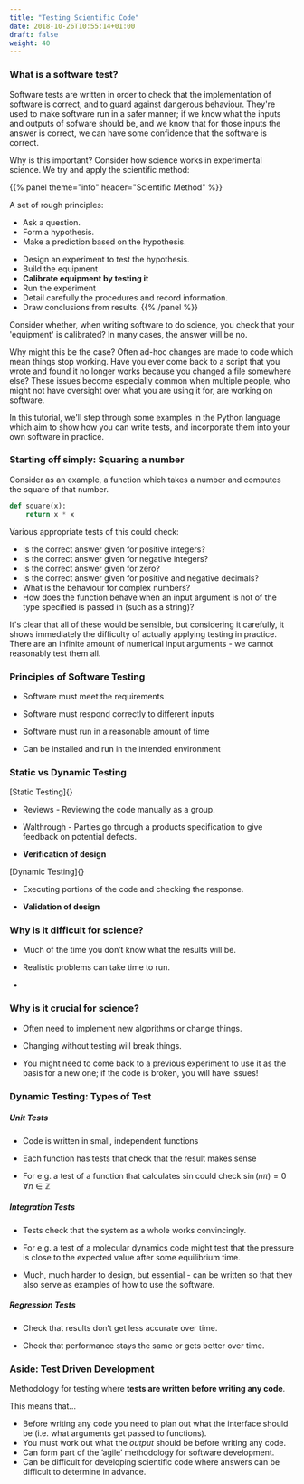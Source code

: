 ```yaml
---
title: "Testing Scientific Code"
date: 2018-10-26T10:55:14+01:00
draft: false
weight: 40
---
```


### What is a software test?

Software tests are written in order to check that the implementation of software is correct, and to guard against dangerous behaviour. They're used to make software run in a safer manner; if we know what the inputs and outputs of sofware should be, and we know that for those inputs the answer is correct, we can have some confidence that the software is correct.


Why is this important? Consider how science works in experimental science. We try and apply the scientific method:

{{% panel theme="info" header="Scientific Method" %}}

A set of rough principles:

* Ask a question.
* Form a hypothesis.
* Make a prediction based on the hypothesis.
-   Design an experiment to test the hypothesis.
-   Build the equipment
-   **Calibrate equipment by testing it**
-   Run the experiment
-   Detail carefully the procedures and record information.
-   Draw conclusions from results.
{{% /panel %}}

Consider whether, when writing software to do science, you check that your 'equipment' is calibrated? In many cases, the answer will be no.

Why might this be the case? Often ad-hoc changes are made to code which mean things stop working. Have you ever come back to a script that you wrote and found it no longer works because you changed a file somewhere else? These issues become especially common when multiple people, who might not have oversight over what you are using it for, are working on software.

In this tutorial, we'll step through some examples in the Python language which aim to show how you can write tests, and incorporate them into your own software in practice.



### Starting off simply: Squaring a number

Consider as an example, a function which takes a number and computes the square of that number.

```python
def square(x):
    return x * x

```

Various appropriate tests of this could check:

* Is the correct answer given for positive integers?
* Is the correct answer given for negative integers?
* Is the correct answer given for zero?
* Is the correct answer given for positive and negative decimals?
* What is the behaviour for complex numbers?
* How does the function behave when an input argument is not of the type specified is passed in (such as a string)?

It's clear that all of these would be sensible, but considering it carefully, it shows immediately the difficulty of actually applying testing in practice. There are an infinite amount of numerical input arguments - we cannot reasonably test them all.


### Principles of Software Testing

-   Software must meet the requirements

-   Software must respond correctly to different inputs

-   Software must run in a reasonable amount of time

-   Can be installed and run in the intended environment

### Static vs Dynamic Testing

[Static Testing]{}

-   Reviews - Reviewing the code manually as a group.

-   Walthrough - Parties go through a products specification to give
    feedback on potential defects.

-   **Verification of design**

[Dynamic Testing]{}

-   Executing portions of the code and checking the response.

-   **Validation of design**

### Why is it difficult for science?

-   Much of the time you don’t know what the results will be.

-   Realistic problems can take time to run.

-

### Why is it crucial for science?

-   Often need to implement new algorithms or change things.

-   Changing without testing will break things.

-   You might need to come back to a previous experiment to use it as
    the basis for a new one; if the code is broken, you will have
    issues!

### Dynamic Testing: Types of Test

##### Unit Tests

-   Code is written in small, independent functions

-   Each function has tests that check that the result makes sense

-   For e.g. a test of a function that calculates sin could check
    $\sin{\left(n\pi\right)} = 0 \,\,\,\,\, \forall n \in \mathbb{Z}$

##### Integration Tests

-   Tests check that the system as a whole works convincingly.

-   For e.g. a test of a molecular dynamics code might test that the
    pressure is close to the expected value after some equilibrium time.

-   Much, much harder to design, but essential - can be written so that
    they also serve as examples of how to use the software.

##### Regression Tests

-   Check that results don’t get less accurate over time.

-   Check that performance stays the same or gets better over time.

### Aside: Test Driven Development

Methodology for testing where **tests are written before writing any
code**.

This means that...

* Before writing any code you need to plan out what the interface should be (i.e. what arguments get passed to functions).
* You must work out what the *output* should be before writing any code.
* Can form part of the ’agile’ methodology for software development.
* Can be difficult for developing scientific code where answers can be difficult to determine in advance.

